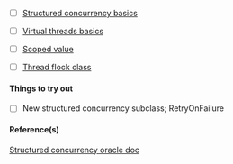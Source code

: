 -[ ] [Structured concurrency basics](https://medium.com/wearewaes/structured-concurrency-with-java-21-in-4-steps-37e72997ed2a)
-[ ] [Virtual threads basics](https://docs.oracle.com/en/java/javase/21/core/virtual-threads.html#GUID-2BCFC2DD-7D84-4B0C-9222-97F9C7C6C521)
-[ ] [Scoped value](https://docs.oracle.com/en/java/javase/21/docs/api/java.base/java/lang/ScopedValue.html)
- [ ] [Thread flock class]()




#### Things to try out

-[ ] New structured concurrency subclass; RetryOnFailure


#### Reference(s)
[Structured concurrency oracle doc](https://docs.oracle.com/en/java/javase/21/core/structured-concurrency.html#GUID-B1AAAFB8-56E1-4289-8EAF-4BF581BF28FF)

